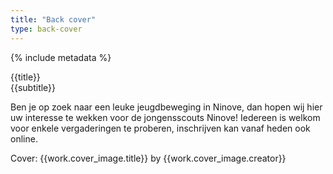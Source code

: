 ```yaml
---
title: "Back cover"
type: back-cover
---
```

{% include metadata %}
<div class="back-cover-title">{{title}}</div>
<div class="back-cover-subtitle">{{subtitle}}</div>
<div class="back-cover-text">
  <p>Ben je op zoek naar een leuke jeugdbeweging in Ninove, dan hopen wij hier uw interesse te wekken voor de jongensscouts Ninove! Iedereen is welkom voor enkele vergaderingen te proberen, inschrijven kan vanaf heden ook online. </p>
</div>
<div class="back-cover-bottom">
<!--   <div class="back-cover-qr"><img src='{{ site.baseurl }}/images/hopper.jpg}}' alt='Lidnummer Hopper'/></div>
 --></div>
<div class="back-cover-meta">Cover: {{work.cover_image.title}} by {{work.cover_image.creator}}</div>
